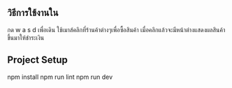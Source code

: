 ## วิธีการใช้งานใน
กด w a s d เพื่อเดิน
ใช้เมาส์คลิกที่ร้านค้าต่างๆเพื่อซื้อสินค้า
เมื่อคลิกแล้วจะมีหน้าต่างแสดงผลสินค้าขึ้นมาให้ชำระเงิน


## Project Setup

npm install 
npm run lint 
npm run dev 
